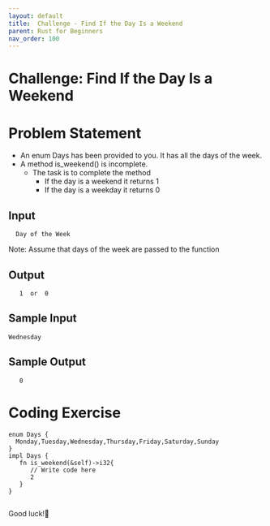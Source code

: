 ```yaml
---
layout: default
title:  Challenge - Find If the Day Is a Weekend
parent: Rust for Beginners
nav_order: 100
---
```


# Challenge: Find If the Day Is a Weekend

# Problem Statement 

  - An enum Days has been provided to you. It has all the days of the week.
  - A method is_weekend() is incomplete.
    - The task is to complete the method
       - If the day is a weekend it returns 1
       - If the day is a weekday it returns 0

## Input 

```
  Day of the Week
```
 Note: Assume that days of the week are passed to the function

## Output 

```
   1  or  0
```

## Sample Input 
```
Wednesday
```

## Sample Output 

```
   0
```

# Coding Exercise

```
enum Days {
  Monday,Tuesday,Wednesday,Thursday,Friday,Saturday,Sunday
}
impl Days {
   fn is_weekend(&self)->i32{
      // Write code here
      2 
   }
}


```

Good luck!🤞
